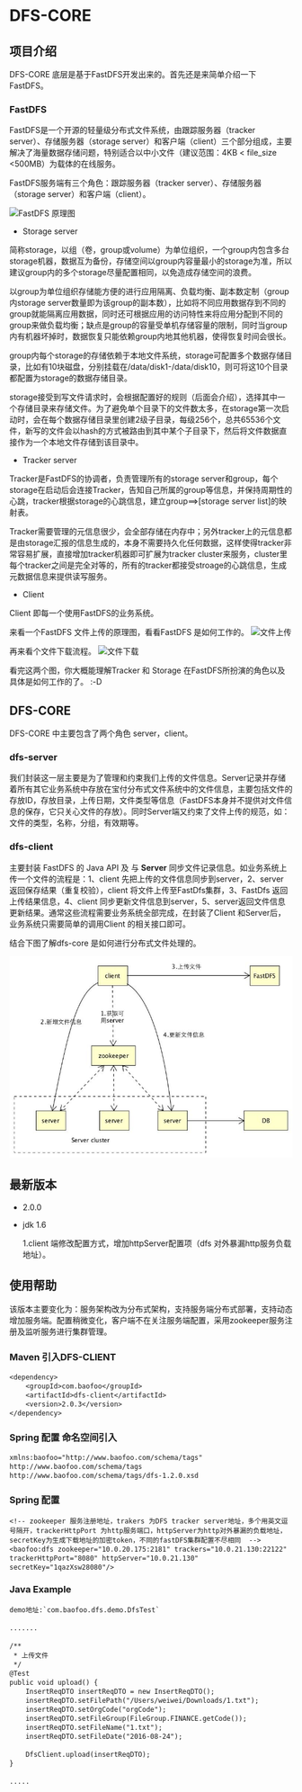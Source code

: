 #  DFS-CORE
## 项目介绍

DFS-CORE 底层是基于FastDFS开发出来的。首先还是来简单介绍一下FastDFS。

### FastDFS

FastDFS是一个开源的轻量级分布式文件系统，由跟踪服务器（tracker server）、存储服务器（storage server）和客户端（client）三个部分组成，主要解决了海量数据存储问题，特别适合以中小文件（建议范围：4KB < file_size <500MB）为载体的在线服务。


FastDFS服务端有三个角色：跟踪服务器（tracker server）、存储服务器（storage server）和客户端（client）。

![FastDFS 原理图](http://images.51cto.com/files/uploadimg/20121009/1647200.png)


* Storage server  

简称storage，以组（卷，group或volume）为单位组织，一个group内包含多台storage机器，数据互为备份，存储空间以group内容量最小的storage为准，所以建议group内的多个storage尽量配置相同，以免造成存储空间的浪费。

以group为单位组织存储能方便的进行应用隔离、负载均衡、副本数定制（group内storage server数量即为该group的副本数），比如将不同应用数据存到不同的group就能隔离应用数据，同时还可根据应用的访问特性来将应用分配到不同的group来做负载均衡；缺点是group的容量受单机存储容量的限制，同时当group内有机器坏掉时，数据恢复只能依赖group内地其他机器，使得恢复时间会很长。

group内每个storage的存储依赖于本地文件系统，storage可配置多个数据存储目录，比如有10块磁盘，分别挂载在/data/disk1-/data/disk10，则可将这10个目录都配置为storage的数据存储目录。

storage接受到写文件请求时，会根据配置好的规则（后面会介绍），选择其中一个存储目录来存储文件。为了避免单个目录下的文件数太多，在storage第一次启动时，会在每个数据存储目录里创建2级子目录，每级256个，总共65536个文件，新写的文件会以hash的方式被路由到其中某个子目录下，然后将文件数据直接作为一个本地文件存储到该目录中。


* Tracker server

Tracker是FastDFS的协调者，负责管理所有的storage server和group，每个storage在启动后会连接Tracker，告知自己所属的group等信息，并保持周期性的心跳，tracker根据storage的心跳信息，建立group==>[storage server list]的映射表。

Tracker需要管理的元信息很少，会全部存储在内存中；另外tracker上的元信息都是由storage汇报的信息生成的，本身不需要持久化任何数据，这样使得tracker非常容易扩展，直接增加tracker机器即可扩展为tracker cluster来服务，cluster里每个tracker之间是完全对等的，所有的tracker都接受stroage的心跳信息，生成元数据信息来提供读写服务。

* Client

Client 即每一个使用FastDFS的业务系统。

来看一个FastDFS 文件上传的原理图，看看FastDFS 是如何工作的。
![文件上传](http://haystack.u.qiniudn.com/upload_file.jpg)

再来看个文件下载流程。
![文件下载](http://haystack.u.qiniudn.com/download_file.jpg)

看完这两个图，你大概能理解Tracker 和 Storage 在FastDFS所扮演的角色以及具体是如何工作的了。 :-D


## DFS-CORE

DFS-CORE 中主要包含了两个角色 server，client。


### dfs-server
	
我们封装这一层主要是为了管理和约束我们上传的文件信息。Server记录并存储着所有其它业务系统中存放在宝付分布式文件系统中的文件信息，主要包括文件的存放ID，存放目录，上传日期，文件类型等信息（FastDFS本身并不提供对文件信息的保存，它只关心文件的存放）。同时Server端又约束了文件上传的规范，如：文件的类型，名称，分组，有效期等。


### dfs-client
主要封装 FastDFS 的 Java API 及 与 **Server** 同步文件记录信息。如业务系统上传一个文件的流程是：1、client 先把上传的文件信息同步到server，2、server 返回保存结果（重复校验），client 将文件上传至FastDfs集群，3、FastDfs 返回上传结果信息，4、client 同步更新文件信息到server，5、server返回文件信息更新结果。通常这些流程需要业务系统全部完成，在封装了Client 和Server后，业务系统只需要简单的调用Client 的相关接口即可。

结合下图了解dfs-core 是如何进行分布式文件处理的。

![DFS-CORE](https://raw.githubusercontent.com/chinazhen/images/master/dfs-core.jpg)


## 最新版本

- 2.0.0
- jdk 1.6

	1.client 端修改配置方式，增加httpServer配置项（dfs 对外暴漏http服务负载地址）。


## 使用帮助

该版本主要变化为：服务架构改为分布式架构，支持服务端分布式部署，支持动态增加服务端。配置稍微变化，客户端不在关注服务端配置，采用zookeeper服务注册及监听服务进行集群管理。


### Maven 引入DFS-CLIENT

	<dependency>
        <groupId>com.baofoo</groupId>
        <artifactId>dfs-client</artifactId>
        <version>2.0.3</version>
    </dependency>


### Spring 配置 命名空间引入

	xmlns:baofoo="http://www.baofoo.com/schema/tags"
	http://www.baofoo.com/schema/tags
	http://www.baofoo.com/schema/tags/dfs-1.2.0.xsd

### Spring 配置

	<!-- zookeeper 服务注册地址，trakers 为DFS tracker server地址，多个用英文逗号隔开，trackerHttpPort 为http服务端口，httpServer为http对外暴漏的负载地址，secretKey为生成下载地址的加密token，不同的fastDFS集群配置不尽相同  -->
	<baofoo:dfs zookeeper="10.0.20.175:2181" trackers="10.0.21.130:22122" trackerHttpPort="8080" httpServer="10.0.21.130" secretKey="1qazXsw28080"/>

### Java Example

    demo地址:`com.baofoo.dfs.demo.DfsTest`

    .......
    
    /**
     * 上传文件
     */
    @Test
    public void upload() {
        InsertReqDTO insertReqDTO = new InsertReqDTO();
        insertReqDTO.setFilePath("/Users/weiwei/Downloads/1.txt");
        insertReqDTO.setOrgCode("orgCode");
        insertReqDTO.setFileGroup(FileGroup.FINANCE.getCode());
        insertReqDTO.setFileName("1.txt");
        insertReqDTO.setFileDate("2016-08-24");

        DfsClient.upload(insertReqDTO);
    }
    
    .....